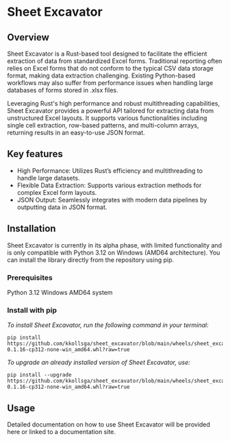 # Sheet Excavator


## Overview
Sheet Excavator is a Rust-based tool designed to facilitate the efficient extraction of data from standardized Excel forms. Traditional reporting often relies on Excel forms that do not conform to the typical CSV data storage format, making data extraction challenging. Existing Python-based workflows may also suffer from performance issues when handling large databases of forms stored in .xlsx files.

Leveraging Rust's high performance and robust multithreading capabilities, Sheet Excavator provides a powerful API tailored for extracting data from unstructured Excel layouts. It supports various functionalities including single cell extraction, row-based patterns, and multi-column arrays, returning results in an easy-to-use JSON format.

## Key features
- High Performance: Utilizes Rust’s efficiency and multithreading to handle large datasets.
- Flexible Data Extraction: Supports various extraction methods for complex Excel form layouts.
- JSON Output: Seamlessly integrates with modern data pipelines by outputting data in JSON format.

## Installation
Sheet Excavator is currently in its alpha phase, with limited functionality and is only compatible with Python 3.12 on Windows (AMD64 architecture). You can install the library directly from the repository using pip.

### Prerequisites
Python 3.12
Windows AMD64 system

### Install with pip
*To install Sheet Excavator, run the following command in your terminal:*
```
pip install https://github.com/kkollsga/sheet_excavator/blob/main/wheels/sheet_excavator-0.1.16-cp312-none-win_amd64.whl?raw=true
```
*To upgrade an already installed version of Sheet Excavator, use:*
```
pip install --upgrade https://github.com/kkollsga/sheet_excavator/blob/main/wheels/sheet_excavator-0.1.16-cp312-none-win_amd64.whl?raw=true
```

## Usage
Detailed documentation on how to use Sheet Excavator will be provided here or linked to a documentation site.